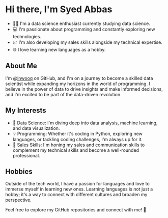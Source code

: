 # Hi there, I'm Syed Abbas

- 👨‍🎓 I'm a data science enthusiast currently studying data science.
- 💻 I'm passionate about programming and constantly exploring new technologies.
- 📈 I'm also developing my sales skills alongside my technical expertise.
- 🌐 I love learning new languages as a hobby.

## About Me

I'm [@inwooq](https://github.com/inwooq) on GitHub, and I'm on a journey to become a skilled data scientist while expanding my horizons in the world of programming. I believe in the power of data to drive insights and make informed decisions, and I'm excited to be part of the data-driven revolution.

## My Interests

- 🤖 Data Science: I'm diving deep into data analysis, machine learning, and data visualization.
- 💡 Programming: Whether it's coding in Python, exploring new languages, or tackling coding challenges, I'm always up for it.
- 💼 Sales Skills: I'm honing my sales and communication skills to complement my technical skills and become a well-rounded professional.

## Hobbies

Outside of the tech world, I have a passion for languages and love to immerse myself in learning new ones. Learning languages is not just a hobby; it's a way to connect with different cultures and broaden my perspective.

Feel free to explore my GitHub repositories and connect with me! 🚀

